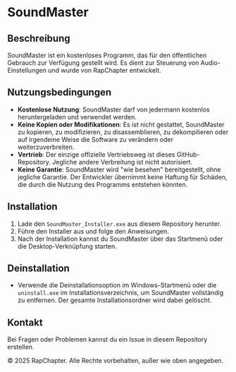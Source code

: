 # SoundMaster

## Beschreibung
SoundMaster ist ein kostenloses Programm, das für den öffentlichen Gebrauch zur Verfügung gestellt wird. Es dient zur Steuerung von Audio-Einstellungen und wurde von RapChapter entwickelt.

## Nutzungsbedingungen
- **Kostenlose Nutzung**: SoundMaster darf von jedermann kostenlos heruntergeladen und verwendet werden.
- **Keine Kopien oder Modifikationen**: Es ist nicht gestattet, SoundMaster zu kopieren, zu modifizieren, zu disassemblieren, zu dekompilieren oder auf irgendeine Weise die Software zu verändern oder weiterzuverbreiten.
- **Vertrieb**: Der einzige offizielle Vertriebsweg ist dieses GitHub-Repository. Jegliche andere Verbreitung ist nicht autorisiert.
- **Keine Garantie**: SoundMaster wird "wie besehen" bereitgestellt, ohne jegliche Garantie. Der Entwickler übernimmt keine Haftung für Schäden, die durch die Nutzung des Programms entstehen könnten.

## Installation
1. Lade den `SoundMaster_Installer.exe` aus diesem Repository herunter.
2. Führe den Installer aus und folge den Anweisungen.
3. Nach der Installation kannst du SoundMaster über das Startmenü oder die Desktop-Verknüpfung starten.

## Deinstallation
- Verwende die Deinstallationsoption im Windows-Startmenü oder die `uninstall.exe` im Installationsverzeichnis, um SoundMaster vollständig zu entfernen. Der gesamte Installationsordner wird dabei gelöscht.

## Kontakt
Bei Fragen oder Problemen kannst du ein Issue in diesem Repository erstellen.

© 2025 RapChapter. Alle Rechte vorbehalten, außer wie oben angegeben.
